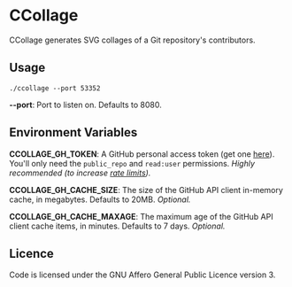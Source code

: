 # CCollage

CCollage generates SVG collages of a Git repository's contributors.

## Usage

    ./ccollage --port 53352

**--port**: Port to listen on. Defaults to 8080.

## Environment Variables

**CCOLLAGE_GH_TOKEN**: A GitHub personal access token (get one [here](https://github.com/settings/tokens)). You'll only need the `public_repo` and `read:user` permissions. _Highly recommended (to increase [rate limits](https://developer.github.com/v3/#rate-limiting))._

**CCOLLAGE_GH_CACHE_SIZE**: The size of the GitHub API client in-memory cache, in megabytes. Defaults to 20MB. _Optional._

**CCOLLAGE_GH_CACHE_MAXAGE**: The maximum age of the GitHub API client cache items, in minutes. Defaults to 7 days. _Optional._

## Licence

Code is licensed under the GNU Affero General Public Licence version 3.